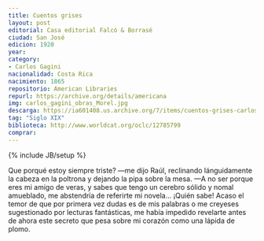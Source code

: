 ```yaml
---
title: Cuentos grises
layout: post
editorial: Casa editorial Falcó & Borrasé
ciudad: San José
edicion: 1920
year: 
category: 
- Carlos Gagini
nacionalidad: Costa Rica
nacimiento: 1865
repositorio: American Libraries
repurl: https://archive.org/details/americana
img: carlos_gagini_obras_Morel.jpg
descarga: https://ia601408.us.archive.org/7/items/cuentos-grises-carlos-gagini/Cuentos%20grises%20-%20Carlos%20Gagini.pdf
tag: "Siglo XIX"
biblioteca: http://www.worldcat.org/oclc/12785799
comprar: 
---
```

{% include JB/setup %}

Que porqué estoy siempre triste? —me dijo Raúl, reclinando lánguidamente la cabeza en la poltrona y dejando la pipa sobre la mesa.
—A no ser porque eres mi amigo de veras, y sabes que tengo un cerebro sólido y nomal amueblado, me abstendría de referirte mi novela... ¡Quién sabe! Acaso el temor de que por primera vez dudas es de mis palabras o me creyeses sugestionado por lecturas fantásticas, me había impedido revelarte antes de ahora este secreto que pesa sobre mi corazón como una lápida de plomo.
